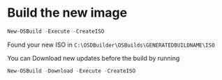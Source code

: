 # Build the new image

```powershell
New-OSBuild -Execute -CreateISO
```

Found your new ISO in `C:\OSDBuilder\OSBuilds\GENERATEDBUILDNAME\ISO`

You can Download new updates before the build by running

```powershell
New-OSBuild -Download -Execute -CreateISO
```
